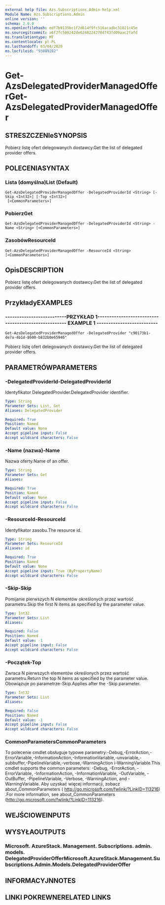 ```yaml
---
external help file: Azs.Subscriptions.Admin-help.xml
Module Name: Azs.Subscriptions.Admin
online version: ''
schema: 2.0.0
ms.openlocfilehash: edf7b9135bc1f2d614f9fc516acadbc31821c45e
ms.sourcegitcommit: a6f2fc500242de6248224278d743fd09aac2fafd
ms.translationtype: MT
ms.contentlocale: pl-PL
ms.lasthandoff: 03/04/2020
ms.locfileid: "93889282"
---
```

# <span data-ttu-id="befa3-101">Get-AzsDelegatedProviderManagedOffer</span><span class="sxs-lookup"><span data-stu-id="befa3-101">Get-AzsDelegatedProviderManagedOffer</span></span>

## <span data-ttu-id="befa3-102">STRESZCZENIe</span><span class="sxs-lookup"><span data-stu-id="befa3-102">SYNOPSIS</span></span>
<span data-ttu-id="befa3-103">Pobierz listę ofert delegowanych dostawcy.</span><span class="sxs-lookup"><span data-stu-id="befa3-103">Get the list of delegated provider offers.</span></span>

## <span data-ttu-id="befa3-104">POLECENIA</span><span class="sxs-lookup"><span data-stu-id="befa3-104">SYNTAX</span></span>

### <span data-ttu-id="befa3-105">Lista (domyślna)</span><span class="sxs-lookup"><span data-stu-id="befa3-105">List (Default)</span></span>
```
Get-AzsDelegatedProviderManagedOffer -DelegatedProviderId <String> [-Skip <Int32>] [-Top <Int32>]
 [<CommonParameters>]
```

### <span data-ttu-id="befa3-106">Pobierz</span><span class="sxs-lookup"><span data-stu-id="befa3-106">Get</span></span>
```
Get-AzsDelegatedProviderManagedOffer -DelegatedProviderId <String> -Name <String> [<CommonParameters>]
```

### <span data-ttu-id="befa3-107">Zasobów</span><span class="sxs-lookup"><span data-stu-id="befa3-107">ResourceId</span></span>
```
Get-AzsDelegatedProviderManagedOffer -ResourceId <String> [<CommonParameters>]
```

## <span data-ttu-id="befa3-108">Opis</span><span class="sxs-lookup"><span data-stu-id="befa3-108">DESCRIPTION</span></span>
<span data-ttu-id="befa3-109">Pobierz listę ofert delegowanych dostawcy.</span><span class="sxs-lookup"><span data-stu-id="befa3-109">Get the list of delegated provider offers.</span></span>

## <span data-ttu-id="befa3-110">Przykłady</span><span class="sxs-lookup"><span data-stu-id="befa3-110">EXAMPLES</span></span>

### <span data-ttu-id="befa3-111">--------------------------PRZYKŁAD 1--------------------------</span><span class="sxs-lookup"><span data-stu-id="befa3-111">-------------------------- EXAMPLE 1 --------------------------</span></span>
```
Get-AzsDelegatedProviderManagedOffer -DelegatedProvider "c90173b1-de7a-4b1d-8600-b832b0e65946"
```

<span data-ttu-id="befa3-112">Pobierz listę ofert delegowanych dostawcy.</span><span class="sxs-lookup"><span data-stu-id="befa3-112">Get the list of delegated provider offers.</span></span>

## <span data-ttu-id="befa3-113">PARAMETRÓW</span><span class="sxs-lookup"><span data-stu-id="befa3-113">PARAMETERS</span></span>

### <span data-ttu-id="befa3-114">-DelegatedProviderId</span><span class="sxs-lookup"><span data-stu-id="befa3-114">-DelegatedProviderId</span></span>
<span data-ttu-id="befa3-115">Identyfikator DelegatedProvider.</span><span class="sxs-lookup"><span data-stu-id="befa3-115">DelegatedProvider identifier.</span></span>

```yaml
Type: String
Parameter Sets: List, Get
Aliases: DelegatedProvider

Required: True
Position: Named
Default value: None
Accept pipeline input: False
Accept wildcard characters: False
```

### <span data-ttu-id="befa3-116">-Name (nazwa)</span><span class="sxs-lookup"><span data-stu-id="befa3-116">-Name</span></span>
<span data-ttu-id="befa3-117">Nazwa oferty.</span><span class="sxs-lookup"><span data-stu-id="befa3-117">Name of an offer.</span></span>

```yaml
Type: String
Parameter Sets: Get
Aliases: 

Required: True
Position: Named
Default value: None
Accept pipeline input: False
Accept wildcard characters: False
```

### <span data-ttu-id="befa3-118">-ResourceId</span><span class="sxs-lookup"><span data-stu-id="befa3-118">-ResourceId</span></span>
<span data-ttu-id="befa3-119">Identyfikator zasobu.</span><span class="sxs-lookup"><span data-stu-id="befa3-119">The resource id.</span></span>

```yaml
Type: String
Parameter Sets: ResourceId
Aliases: id

Required: True
Position: Named
Default value: None
Accept pipeline input: True (ByPropertyName)
Accept wildcard characters: False
```

### <span data-ttu-id="befa3-120">-Skip</span><span class="sxs-lookup"><span data-stu-id="befa3-120">-Skip</span></span>
<span data-ttu-id="befa3-121">Pomijanie pierwszych N elementów określonych przez wartość parametru.</span><span class="sxs-lookup"><span data-stu-id="befa3-121">Skip the first N items as specified by the parameter value.</span></span>

```yaml
Type: Int32
Parameter Sets: List
Aliases: 

Required: False
Position: Named
Default value: -1
Accept pipeline input: False
Accept wildcard characters: False
```

### <span data-ttu-id="befa3-122">-Początek</span><span class="sxs-lookup"><span data-stu-id="befa3-122">-Top</span></span>
<span data-ttu-id="befa3-123">Zwraca N pierwszych elementów określonych przez wartość parametru.</span><span class="sxs-lookup"><span data-stu-id="befa3-123">Return the top N items as specified by the parameter value.</span></span>
<span data-ttu-id="befa3-124">Obowiązuje po parametrze-Skip.</span><span class="sxs-lookup"><span data-stu-id="befa3-124">Applies after the -Skip parameter.</span></span>

```yaml
Type: Int32
Parameter Sets: List
Aliases: 

Required: False
Position: Named
Default value: -1
Accept pipeline input: False
Accept wildcard characters: False
```

### <span data-ttu-id="befa3-125">CommonParameters</span><span class="sxs-lookup"><span data-stu-id="befa3-125">CommonParameters</span></span>
<span data-ttu-id="befa3-126">To polecenie cmdlet obsługuje typowe parametry:-Debug,-ErrorAction,-ErrorVariable,-InformationAction,-InformationVariable,-unvariable,-subbuffer,-PipelineVariable,-verbose,-WarningAction i-WarningVariable.</span><span class="sxs-lookup"><span data-stu-id="befa3-126">This cmdlet supports the common parameters: -Debug, -ErrorAction, -ErrorVariable, -InformationAction, -InformationVariable, -OutVariable, -OutBuffer, -PipelineVariable, -Verbose, -WarningAction, and -WarningVariable.</span></span> <span data-ttu-id="befa3-127">Aby uzyskać więcej informacji, zobacz about_CommonParameters ( http://go.microsoft.com/fwlink/?LinkID=113216) .</span><span class="sxs-lookup"><span data-stu-id="befa3-127">For more information, see about_CommonParameters (http://go.microsoft.com/fwlink/?LinkID=113216).</span></span>

## <span data-ttu-id="befa3-128">WEJŚCIOWE</span><span class="sxs-lookup"><span data-stu-id="befa3-128">INPUTS</span></span>

## <span data-ttu-id="befa3-129">WYSYŁA</span><span class="sxs-lookup"><span data-stu-id="befa3-129">OUTPUTS</span></span>

### <span data-ttu-id="befa3-130">Microsoft. AzureStack. Management. Subscriptions. admin. models. DelegatedProviderOffer</span><span class="sxs-lookup"><span data-stu-id="befa3-130">Microsoft.AzureStack.Management.Subscriptions.Admin.Models.DelegatedProviderOffer</span></span>

## <span data-ttu-id="befa3-131">INFORMACYJN</span><span class="sxs-lookup"><span data-stu-id="befa3-131">NOTES</span></span>

## <span data-ttu-id="befa3-132">LINKI POKREWNE</span><span class="sxs-lookup"><span data-stu-id="befa3-132">RELATED LINKS</span></span>

